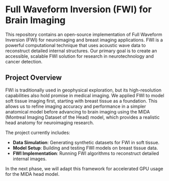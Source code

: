 # Full Waveform Inversion (FWI) for Brain Imaging

This repository contains an open-source implementation of Full Waveform Inversion (FWI) for neuroimaging and breast imaging applications. FWI is a powerful computational technique that uses acoustic wave data to reconstruct detailed internal structures. Our primary goal is to create an accessible, scalable FWI solution for research in neurotechnology and cancer detection.

## Project Overview

FWI is traditionally used in geophysical exploration, but its high-resolution capabilities also hold promise in medical imaging. We applied FWI to model soft tissue imaging first, starting with breast tissue as a foundation. This allows us to refine imaging accuracy and performance in a simpler anatomical model before advancing to brain imaging using the MIDA (Montreal Imaging Dataset of the Head) model, which provides a realistic head anatomy for neuroimaging research.

The project currently includes:
- **Data Simulation**: Generating synthetic datasets for FWI in soft tissue.
- **Model Setup**: Building and testing FWI models on breast tissue data.
- **FWI Implementation**: Running FWI algorithms to reconstruct detailed internal images.

In the next phase, we will adapt this framework for accelerated GPU usage for the MIDA head model.

